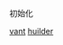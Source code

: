 初始化


[vant](https://vant-ui.github.io/vant/#/zh-CN/nav-bar)
[huilder](https://uniapp.dcloud.net.cn/component/vue-component.html#template)